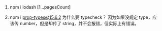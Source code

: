 1. npm i lodash
   [1...pagesCount]

2. npm i prop-types@15.6.2
   为什么要 typecheck？
   因为如果没规定 type，应该传 number，但是却传了 string，并不会报错，但实际上有错误。
